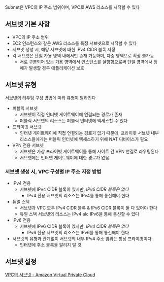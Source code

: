 Subnet은 VPC의 IP 주소 범위이며, VPC로 AWS 리소스를 시작할 수 있다

## 서브넷 기본 사항

- VPC의 IP 주소 범위
- EC2 인스턴스와 같은 AWS 리소스를 특정 서브넷으로 시작할 수 있다
- 서브넷 생성 시, 해당 서브넷에 대한 IPv4 CIDR 블록 지정
- 각 서브넷은 단일 가용 영역 내에서만 존재 가능하며, 다중 영역으로 확장 불가능
    - 서로 구분되어 있는 가용 영역에서 인스턴스를 실행함으로써 단일 영역에서 장애가 발생할 경우 애플리케이션 보호

## 서브넷 유형

서브넷의 라우팅 구성 방법에 따라 유형이 달라진다

- 퍼블릭 서브넷
    - 서브넷이 직접 인터넷 게이트웨이에 연결되는 경로가 존재
    - 퍼블릭 서브넷의 리소스는 퍼블릭 인터넷에 액세스할 수 있다
- 프라이빗 서브넷
    - 인터넷 게이트웨이에 직접 연결되는 경로가 없기 때문에, 프라이빗 서브넷 내부 리소스들에게는 퍼블릭 인터넷에 액세스하기 위해 NAT 디바이스가 필요
- VPN 전용 서브넷
    - 서브넷은 가상 프라이빗 게이트웨이를 통해 사이트 간 VPN 연결로 라우팅된다
    - 서브넷에는 인터넷 게이트웨이에 대한 경로가 없음

### 서브넷 생성 시, VPC 구성별 IP 주소 지정 방법

- IPv4 전용
    - 서브넷에 IPv4 CIDR 블록이 있지만, *IPv6 CIDR 블록은 없다*
        - IPv4 전용 서브넷의 리소스는 IPv4를 통해 통신해야 한다
- 듀얼 스택
    - 서브넷과 VPC 모두 IPv4 CIDR 블록 & IPv6 CIDR 블록이 둘 다 있어야 한다
    - 듀얼 스택 서브넷의 리소스는 IPv4 alc IPv6을 통해 통신할 수 있다
- IPv6 전용
    - 서브넷에 IPv6 CIDR 블록이 있지만, *IPv4 CIDR 블록은 없다*
        - IPv6 전용 서브넷의 리소스는 IPv6를 통해 통신해야 한다
- 서브넷의 유형과 관계없이 서브넷의 내부 IPv4 주소 범위는 항상 프라이빗이다
    - 인터넷에 주소 블록을 알리지 말 것
    

## 서브넷 설정



[VPC의 서브넷 - Amazon Virtual Private Cloud](https://docs.aws.amazon.com/ko_kr/vpc/latest/userguide/configure-subnets.html)